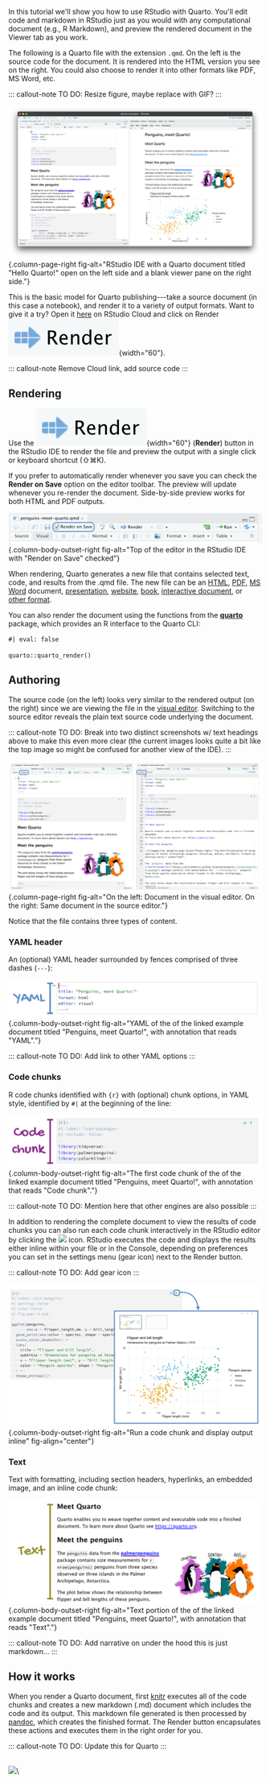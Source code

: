 In this tutorial we'll show you how to use RStudio with Quarto.
You'll edit code and markdown in RStudio just as you would with any computational document (e.g., R Markdown), and preview the rendered document in the Viewer tab as you work.

The following is a Quarto file with the extension `.qmd`.
On the left is the source code for the document.
It is rendered into the HTML version you see on the right.
You could also choose to render it into other formats like PDF, MS Word, etc.

::: callout-note
TO DO: Resize figure, maybe replace with GIF?
:::

![](images/penquins-meet-quarto.png){.column-page-right fig-alt="RStudio IDE with a Quarto document titled \"Hello Quarto!\" open on the left side and a blank viewer pane on the right side."}

This is the basic model for Quarto publishing---take a source document (in this case a notebook), and render it to a variety of output formats.
Want to give it a try?
Open it [here](https://rstudio.cloud/project/3519977) on RStudio Cloud and click on Render ![](images/render.png){width="60"}.

::: callout-note
Remove Cloud link, add source code
:::

## Rendering

Use the ![](images/render.png){width="60"} (**Render**) button in the RStudio IDE to render the file and preview the output with a single click or keyboard shortcut (⇧⌘K).

If you prefer to automatically render whenever you save you can check the **Render on Save** option on the editor toolbar.
The preview will update whenever you re-render the document.
Side-by-side preview works for both HTML and PDF outputs.

![](images/render-on-save.png){.column-body-outset-right fig-alt="Top of the editor in the RStudio IDE with \"Render on Save\" checked"}

When rendering, Quarto generates a new file that contains selected text, code, and results from the .qmd file.
The new file can be an [HTML](https://quarto.org/docs/output-formats/all-formats.html), [PDF](https://quarto.org/docs/output-formats/pdf-basics.html), [MS Word](https://quarto.org/docs/output-formats/ms-word.html) document, [presentation](https://quarto.org/docs/presentations/), [website](https://quarto.org/docs/websites/), [book](https://quarto.org/docs/books/), [interactive document](https://quarto.org/docs/interactive/), or [other format](https://quarto.org/docs/output-formats/all-formats.html).

You can also render the document using the functions from the [**quarto**](https://github.com/quarto-dev/quarto-r) package, which provides an R interface to the Quarto CLI:

```{r}
#| eval: false

quarto::quarto_render()
```

## Authoring

The source code (on the left) looks very similar to the rendered output (on the right) since we are viewing the file in the [visual editor](https://rstudio.github.io/visual-markdown-editing/).
Switching to the source editor reveals the plain text source code underlying the document.

::: callout-note
TO DO: Break into two distinct screenshots w/ text headings above to make this even more clear (the current images looks quite a bit like the top image so might be confused for another view of the IDE).
:::

![](images/visual-source-editor.png){.column-page-right fig-alt="On the left: Document in the visual editor. On the right: Same document in the source editor."}

Notice that the file contains three types of content.

### YAML header

An (optional) YAML header surrounded by fences comprised of three dashes (`---`):

![](images/yaml.png){.column-body-outset-right fig-alt="YAML of the of the linked example document titled \"Penguins, meet Quarto!\", with annotation that reads \"YAML\"."}

::: callout-note
TO DO: Add link to other YAML options
:::

### Code chunks

R code chunks identified with `{r}` with (optional) chunk options, in YAML style, identified by `#|` at the beginning of the line:

![](images/chunk.png){.column-body-outset-right fig-alt="The first code chunk of the of the linked example document titled \"Penguins, meet Quarto!\", with annotation that reads \"Code chunk\"."}

::: callout-note
TO DO: Mention here that other engines are also possible
:::

In addition to rendering the complete document to view the results of code chunks you can also run each code chunk interactively in the RStudio editor by clicking the ![](https://d33wubrfki0l68.cloudfront.net/18153fb9953057ee5cff086122bd26f9cee8fe93/3aba9/images/notebook-run-chunk.png) icon.
RStudio executes the code and displays the results either inline within your file or in the Console, depending on preferences you can set in the settings menu (gear icon) next to the Render button.

::: callout-note
TO DO: Add gear icon
:::

![](images/inline-output.png){.column-body-outset-right fig-alt="Run a code chunk and display output inline" fig-align="center"}

### Text

Text with formatting, including section headers, hyperlinks, an embedded image, and an inline code chunk:

![](images/text.png){.column-body-outset-right fig-alt="Text portion of the of the linked example document titled \"Penguins, meet Quarto!\", with annotation that reads \"Text\"."}

::: callout-note
TO DO: Add narrative on under the hood this is just markdown...
:::

## How it works

When you render a Quarto document, first [knitr](http://yihui.name/knitr/) executes all of the code chunks and creates a new markdown (.md) document which includes the code and its output.
This markdown file generated is then processed by [pandoc](http://pandoc.org/), which creates the finished format.
The Render button encapsulates these actions and executes them in the right order for you.

::: callout-note
TO DO: Update this for Quarto
:::

\
![](https://lh5.googleusercontent.com/-ALPSgSaChMjwZQRxZZSMHFeX7R5VVn-B8mtf9u1Gwn8lZu_D9BkNj4PcaQ_Da6_pfzkzIjIv7fxqmaSeJZd02PHA_LrnG1yEPjGg4T6bjvPclqYgv3bqE906ubxP1248AklRhQq)\
